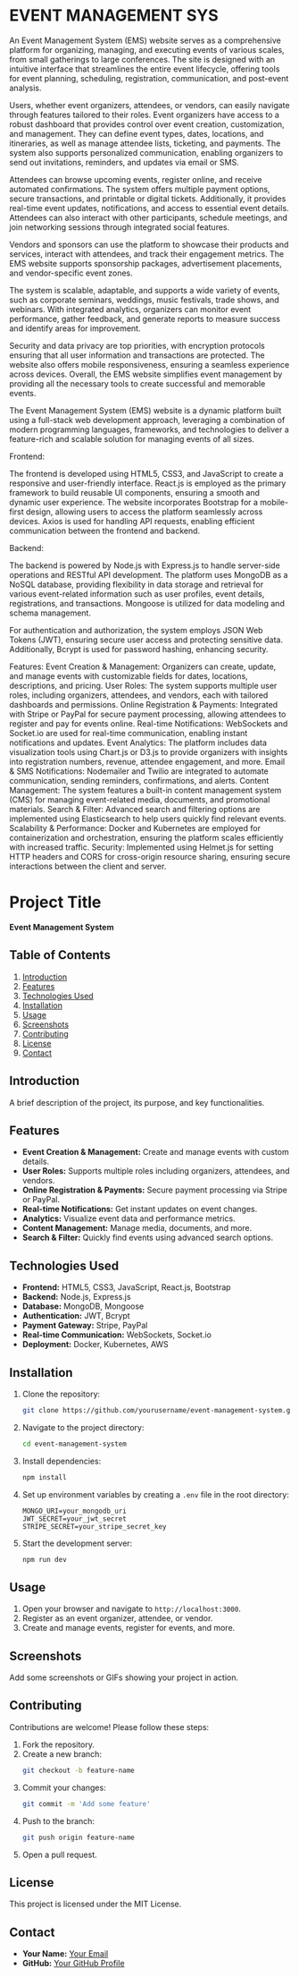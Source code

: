 # EVENT MANAGEMENT SYS
<p>
An Event Management System (EMS) website serves as a comprehensive platform for organizing, managing, and executing events of various scales, from small gatherings to large conferences. The site is designed with an intuitive interface that streamlines the entire event lifecycle, offering tools for event planning, scheduling, registration, communication, and post-event analysis.
</p>

<p>
Users, whether event organizers, attendees, or vendors, can easily navigate through features tailored to their roles. Event organizers have access to a robust dashboard that provides control over event creation, customization, and management. They can define event types, dates, locations, and itineraries, as well as manage attendee lists, ticketing, and payments. The system also supports personalized communication, enabling organizers to send out invitations, reminders, and updates via email or SMS.
</p>

<p>
Attendees can browse upcoming events, register online, and receive automated confirmations. The system offers multiple payment options, secure transactions, and printable or digital tickets. Additionally, it provides real-time event updates, notifications, and access to essential event details. Attendees can also interact with other participants, schedule meetings, and join networking sessions through integrated social features.
</p>

<p>
Vendors and sponsors can use the platform to showcase their products and services, interact with attendees, and track their engagement metrics. The EMS website supports sponsorship packages, advertisement placements, and vendor-specific event zones.
</p>

<p>
The system is scalable, adaptable, and supports a wide variety of events, such as corporate seminars, weddings, music festivals, trade shows, and webinars. With integrated analytics, organizers can monitor event performance, gather feedback, and generate reports to measure success and identify areas for improvement.
</p>
<p>
Security and data privacy are top priorities, with encryption protocols ensuring that all user information and transactions are protected. The website also offers mobile responsiveness, ensuring a seamless experience across devices. Overall, the EMS website simplifies event management by providing all the necessary tools to create successful and memorable events.
</p>

<p>
The Event Management System (EMS) website is a dynamic platform built using a full-stack web development approach, leveraging a combination of modern programming languages, frameworks, and technologies to deliver a feature-rich and scalable solution for managing events of all sizes.
</p>

Frontend:
<p>
The frontend is developed using HTML5, CSS3, and JavaScript to create a responsive and user-friendly interface. React.js is employed as the primary framework to build reusable UI components, ensuring a smooth and dynamic user experience. The website incorporates Bootstrap for a mobile-first design, allowing users to access the platform seamlessly across devices. Axios is used for handling API requests, enabling efficient communication between the frontend and backend.
</p>

Backend:
<p>
The backend is powered by Node.js with Express.js to handle server-side operations and RESTful API development. The platform uses MongoDB as a NoSQL database, providing flexibility in data storage and retrieval for various event-related information such as user profiles, event details, registrations, and transactions. Mongoose is utilized for data modeling and schema management.
</p>

For authentication and authorization, the system employs JSON Web Tokens (JWT), ensuring secure user access and protecting sensitive data. Additionally, Bcrypt is used for password hashing, enhancing security.

Features:
Event Creation & Management: Organizers can create, update, and manage events with customizable fields for dates, locations, descriptions, and pricing.
User Roles: The system supports multiple user roles, including organizers, attendees, and vendors, each with tailored dashboards and permissions.
Online Registration & Payments: Integrated with Stripe or PayPal for secure payment processing, allowing attendees to register and pay for events online.
Real-time Notifications: WebSockets and Socket.io are used for real-time communication, enabling instant notifications and updates.
Event Analytics: The platform includes data visualization tools using Chart.js or D3.js to provide organizers with insights into registration numbers, revenue, attendee engagement, and more.
Email & SMS Notifications: Nodemailer and Twilio are integrated to automate communication, sending reminders, confirmations, and alerts.
Content Management: The system features a built-in content management system (CMS) for managing event-related media, documents, and promotional materials.
Search & Filter: Advanced search and filtering options are implemented using Elasticsearch to help users quickly find relevant events.
Scalability & Performance: Docker and Kubernetes are employed for containerization and orchestration, ensuring the platform scales efficiently with increased traffic.
Security: Implemented using Helmet.js for setting HTTP headers and CORS for cross-origin resource sharing, ensuring secure interactions between the client and server.



# Project Title
**Event Management System**

## Table of Contents
1. [Introduction](#introduction)
2. [Features](#features)
3. [Technologies Used](#technologies-used)
4. [Installation](#installation)
5. [Usage](#usage)
6. [Screenshots](#screenshots)
7. [Contributing](#contributing)
8. [License](#license)
9. [Contact](#contact)

## Introduction
A brief description of the project, its purpose, and key functionalities.

## Features
- **Event Creation & Management:** Create and manage events with custom details.
- **User Roles:** Supports multiple roles including organizers, attendees, and vendors.
- **Online Registration & Payments:** Secure payment processing via Stripe or PayPal.
- **Real-time Notifications:** Get instant updates on event changes.
- **Analytics:** Visualize event data and performance metrics.
- **Content Management:** Manage media, documents, and more.
- **Search & Filter:** Quickly find events using advanced search options.

## Technologies Used
- **Frontend:** HTML5, CSS3, JavaScript, React.js, Bootstrap
- **Backend:** Node.js, Express.js
- **Database:** MongoDB, Mongoose
- **Authentication:** JWT, Bcrypt
- **Payment Gateway:** Stripe, PayPal
- **Real-time Communication:** WebSockets, Socket.io
- **Deployment:** Docker, Kubernetes, AWS

## Installation
1. Clone the repository:
    ```bash
    git clone https://github.com/yourusername/event-management-system.git
    ```
2. Navigate to the project directory:
    ```bash
    cd event-management-system
    ```
3. Install dependencies:
    ```bash
    npm install
    ```
4. Set up environment variables by creating a `.env` file in the root directory:
    ```
    MONGO_URI=your_mongodb_uri
    JWT_SECRET=your_jwt_secret
    STRIPE_SECRET=your_stripe_secret_key
    ```
5. Start the development server:
    ```bash
    npm run dev
    ```

## Usage
1. Open your browser and navigate to `http://localhost:3000`.
2. Register as an event organizer, attendee, or vendor.
3. Create and manage events, register for events, and more.

## Screenshots
Add some screenshots or GIFs showing your project in action.

## Contributing
Contributions are welcome! Please follow these steps:
1. Fork the repository.
2. Create a new branch:
    ```bash
    git checkout -b feature-name
    ```
3. Commit your changes:
    ```bash
    git commit -m 'Add some feature'
    ```
4. Push to the branch:
    ```bash
    git push origin feature-name
    ```
5. Open a pull request.

## License
This project is licensed under the MIT License.

## Contact
- **Your Name:** [Your Email](mailto:your-email@example.com)
- **GitHub:** [Your GitHub Profile](https://github.com/yourusername)
